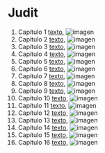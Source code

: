 # Judit

1. Capítulo 1 [texto](texto_filtrado/AT/Jdt/Jdt_1.txt), ![imagen](nube_de_palabras/AT/Jdt/Jdt_1.png)
2. Capítulo 2 [texto](texto_filtrado/AT/Jdt/Jdt_2.txt), ![imagen](nube_de_palabras/AT/Jdt/Jdt_2.png)
3. Capítulo 3 [texto](texto_filtrado/AT/Jdt/Jdt_3.txt), ![imagen](nube_de_palabras/AT/Jdt/Jdt_3.png)
4. Capítulo 4 [texto](texto_filtrado/AT/Jdt/Jdt_4.txt), ![imagen](nube_de_palabras/AT/Jdt/Jdt_4.png)
5. Capítulo 5 [texto](texto_filtrado/AT/Jdt/Jdt_5.txt), ![imagen](nube_de_palabras/AT/Jdt/Jdt_5.png)
6. Capítulo 6 [texto](texto_filtrado/AT/Jdt/Jdt_6.txt), ![imagen](nube_de_palabras/AT/Jdt/Jdt_6.png)
7. Capítulo 7 [texto](texto_filtrado/AT/Jdt/Jdt_7.txt), ![imagen](nube_de_palabras/AT/Jdt/Jdt_7.png)
8. Capítulo 8 [texto](texto_filtrado/AT/Jdt/Jdt_8.txt), ![imagen](nube_de_palabras/AT/Jdt/Jdt_8.png)
9. Capítulo 9 [texto](texto_filtrado/AT/Jdt/Jdt_9.txt), ![imagen](nube_de_palabras/AT/Jdt/Jdt_9.png)
10. Capítulo 10 [texto](texto_filtrado/AT/Jdt/Jdt_10.txt), ![imagen](nube_de_palabras/AT/Jdt/Jdt_10.png)
11. Capítulo 11 [texto](texto_filtrado/AT/Jdt/Jdt_11.txt), ![imagen](nube_de_palabras/AT/Jdt/Jdt_11.png)
12. Capítulo 12 [texto](texto_filtrado/AT/Jdt/Jdt_12.txt), ![imagen](nube_de_palabras/AT/Jdt/Jdt_12.png)
13. Capítulo 13 [texto](texto_filtrado/AT/Jdt/Jdt_13.txt), ![imagen](nube_de_palabras/AT/Jdt/Jdt_13.png)
14. Capítulo 14 [texto](texto_filtrado/AT/Jdt/Jdt_14.txt), ![imagen](nube_de_palabras/AT/Jdt/Jdt_14.png)
15. Capítulo 15 [texto](texto_filtrado/AT/Jdt/Jdt_15.txt), ![imagen](nube_de_palabras/AT/Jdt/Jdt_15.png)
16. Capítulo 16 [texto](texto_filtrado/AT/Jdt/Jdt_16.txt), ![imagen](nube_de_palabras/AT/Jdt/Jdt_16.png)

